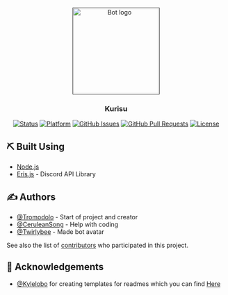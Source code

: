 <p align="center">
  <a href="" rel="noopener">
 <img width=200px height=200px src="https://u.tro.moe/_v6hil1pig.png" alt="Bot logo"></a>
</p>

<h3 align="center">Kurisu</h3>

<div align="center">

  [![Status](https://img.shields.io/badge/status-active-success.svg)]()
  [![Platform](https://img.shields.io/badge/platform-discord-purple.svg)](https://discord.gg/G9EY7Sw)
  [![GitHub Issues](https://img.shields.io/github/issues/Tromodolo/Kurisu-Node.svg)](https://github.com/Tromodolo/Kurisu-Node/issues)
  [![GitHub Pull Requests](https://img.shields.io/github/issues-pr/Tromodolo/Kurisu-Node.svg)](https://github.com/Tromodolo/Kurisu-Node/pulls)
  [![License](https://img.shields.io/badge/license-Unlicense-blue.svg)](/LICENSE)

</div>


## ⛏️ Built Using <a name = "built_using"></a>
+ [Node.js](https://nodejs.org/en/)
+ [Eris.js](https://abal.moe/Eris/) - Discord API Library

## ✍️ Authors <a name = "authors"></a>
+ [@Tromodolo](https://github.com/tromodolo) - Start of project and creator
+ [@CeruleanSong](https://github.com/CeruleanSong) - Help with coding
+ [@Twirlybee](https://twitter.com/twirlybee) - Made bot avatar

See also the list of [contributors](https://github.com/Tromodolo/Kurisu-Node/contributors) who participated in this project.

## 🎉 Acknowledgements <a name = "acknowledgement"></a>
+ [@Kylelobo](https://github.com/Kylelobo) for creating templates for readmes which you can find [Here](https://github.com/kylelobo/The-Documentation-Compendium)
